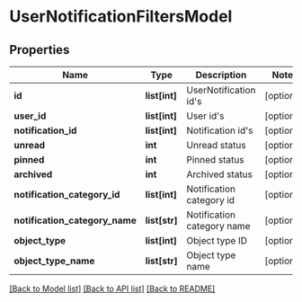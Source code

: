 # UserNotificationFiltersModel

## Properties
Name | Type | Description | Notes
------------ | ------------- | ------------- | -------------
**id** | **list[int]** | UserNotification id&#39;s | [optional] 
**user_id** | **list[int]** | User id&#39;s | [optional] 
**notification_id** | **list[int]** | Notification id&#39;s | [optional] 
**unread** | **int** | Unread status | [optional] 
**pinned** | **int** | Pinned status | [optional] 
**archived** | **int** | Archived status | [optional] 
**notification_category_id** | **list[int]** | Notification category id | [optional] 
**notification_category_name** | **list[str]** | Notification category name | [optional] 
**object_type** | **list[int]** | Object type ID | [optional] 
**object_type_name** | **list[str]** | Object type name | [optional] 

[[Back to Model list]](../README.md#documentation-for-models) [[Back to API list]](../README.md#documentation-for-api-endpoints) [[Back to README]](../README.md)


